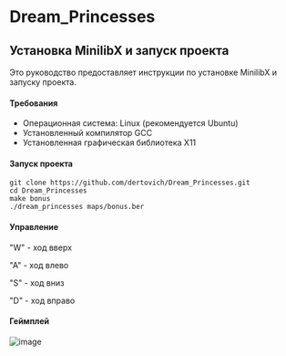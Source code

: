 # Dream_Princesses

## Установка MinilibX и запуск проекта

Это руководство предоставляет инструкции по установке MinilibX и запуску проекта.

#### Требования

- Операционная система: Linux (рекомендуется Ubuntu)
- Установленный компилятор GCC
- Установленная графическая библиотека X11

#### Запуск проекта

```
git clone https://github.com/dertovich/Dream_Princesses.git
cd Dream_Princesses
make bonus
./dream_princesses maps/bonus.ber
```

#### Управление 

"W" - ход вверх

"A" - ход влево

"S" - ход вниз

"D" - ход вправо

#### Геймплей
![image](https://github.com/dertovich/Dream_Princesses/assets/86295099/fed21577-2072-4679-a6ae-33c4c0d4251e)

